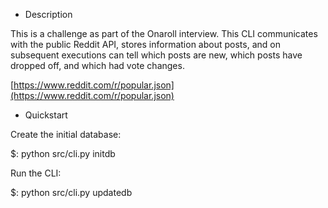 * Description

This is a challenge as part of the Onaroll interview. This CLI communicates with the public Reddit API, stores information about posts, and on subsequent executions can tell which posts are new, which posts have dropped off, and which had vote changes.

[https://www.reddit.com/r/popular.json](https://www.reddit.com/r/popular.json)


* Quickstart

Create the initial database:

$: python src/cli.py initdb

Run the CLI:

$: python src/cli.py updatedb
